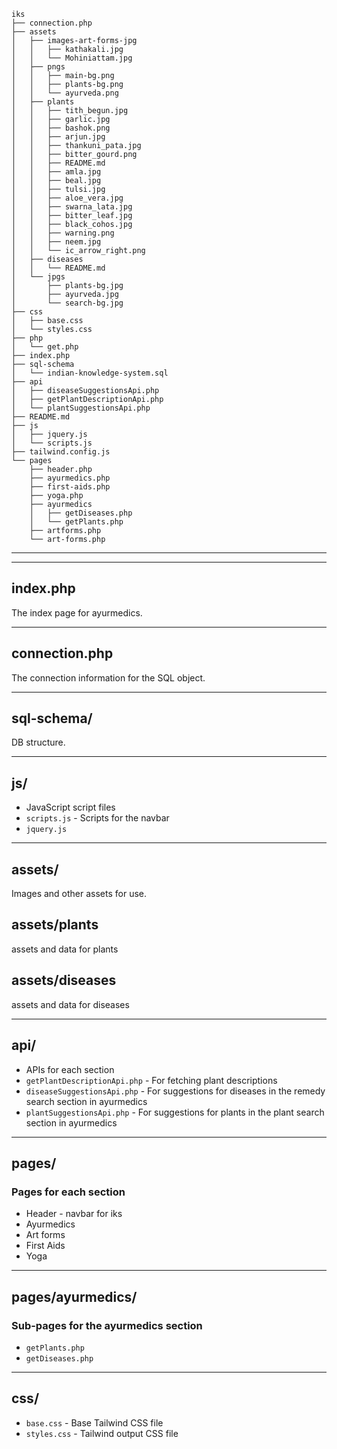 
```
iks
├── connection.php
├── assets
│   ├── images-art-forms-jpg
│   │   ├── kathakali.jpg
│   │   └── Mohiniattam.jpg
│   ├── pngs
│   │   ├── main-bg.png
│   │   ├── plants-bg.png
│   │   └── ayurveda.png
│   ├── plants
│   │   ├── tith_begun.jpg
│   │   ├── garlic.jpg
│   │   ├── bashok.png
│   │   ├── arjun.jpg
│   │   ├── thankuni_pata.jpg
│   │   ├── bitter_gourd.png
│   │   ├── README.md
│   │   ├── amla.jpg
│   │   ├── beal.jpg
│   │   ├── tulsi.jpg
│   │   ├── aloe_vera.jpg
│   │   ├── swarna_lata.jpg
│   │   ├── bitter_leaf.jpg
│   │   ├── black_cohos.jpg
│   │   ├── warning.png
│   │   ├── neem.jpg
│   │   └── ic_arrow_right.png
│   ├── diseases
│   │   └── README.md
│   └── jpgs
│       ├── plants-bg.jpg
│       ├── ayurveda.jpg
│       └── search-bg.jpg
├── css
│   ├── base.css
│   └── styles.css
├── php
│   └── get.php
├── index.php
├── sql-schema
│   └── indian-knowledge-system.sql
├── api
│   ├── diseaseSuggestionsApi.php
│   ├── getPlantDescriptionApi.php
│   └── plantSuggestionsApi.php
├── README.md
├── js
│   ├── jquery.js
│   └── scripts.js
├── tailwind.config.js
└── pages
    ├── header.php
    ├── ayurmedics.php
    ├── first-aids.php
    ├── yoga.php
    ├── ayurmedics
    │   ├── getDiseases.php
    │   └── getPlants.php
    ├── artforms.php
    └── art-forms.php

```

---

---

## index.php

The index page for ayurmedics.

---

## connection.php

The connection information for the SQL object.

---

## sql-schema/

DB structure.

---

## js/

- JavaScript script files
- `scripts.js` - Scripts for the navbar
- `jquery.js`

---

## assets/

Images and other assets for use.

## assets/plants

assets and data for plants 

## assets/diseases 

assets and data for diseases

---

## api/

- APIs for each section
- `getPlantDescriptionApi.php` - For fetching plant descriptions
- `diseaseSuggestionsApi.php` - For suggestions for diseases in the remedy search section in ayurmedics
- `plantSuggestionsApi.php` - For suggestions for plants in the plant search section in ayurmedics

---

## pages/

### Pages for each section
- Header - navbar for iks
- Ayurmedics
- Art forms
- First Aids
- Yoga

---

## pages/ayurmedics/

### Sub-pages for the ayurmedics section

- `getPlants.php`
- `getDiseases.php`

---

## css/

- `base.css` - Base Tailwind CSS file
- `styles.css` - Tailwind output CSS file